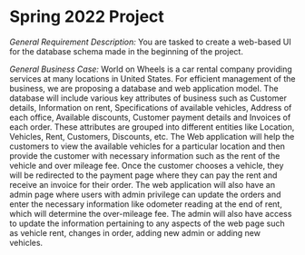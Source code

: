 # Spring 2022 Project

_General Requirement Description:_
You are tasked to create a web-based UI for the database schema made in the beginning of the project.

_General Business Case:_
World on Wheels is a car rental company providing services at many locations in United States. For efficient management of the business, we are proposing a database and web application model. The database will include various key attributes of business such as Customer details, Information on rent, Specifications of available vehicles, Address of each office, Available discounts, Customer payment details and Invoices of each order. These attributes are grouped into different entities like Location, Vehicles, Rent, Customers, Discounts, etc. The Web application will help the customers to view the available vehicles for a particular location and then provide the customer with necessary information such as the rent of the vehicle and over mileage fee. Once the customer chooses a vehicle, they will be redirected to the payment page where they can pay the rent and receive an invoice for their order. The web application will also have an admin page where users with admin privilege can update the orders and enter the necessary information like odometer reading at the end of rent, which will determine the over-mileage fee. The admin will also have access to update the information pertaining to any aspects of the web page such as vehicle rent, changes in order, adding new admin or adding new vehicles.
